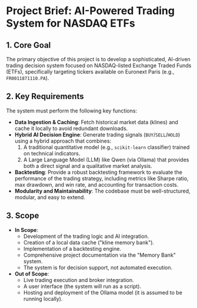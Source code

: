 # Project Brief: AI-Powered Trading System for NASDAQ ETFs

## 1. Core Goal
The primary objective of this project is to develop a sophisticated, AI-driven trading decision system focused on NASDAQ-listed Exchange Traded Funds (ETFs), specifically targeting tickers available on Euronext Paris (e.g., `FR0011871110.PA`).

## 2. Key Requirements
The system must perform the following key functions:
- **Data Ingestion & Caching**: Fetch historical market data (klines) and cache it locally to avoid redundant downloads.
- **Hybrid AI Decision Engine**: Generate trading signals (`BUY`/`SELL`/`HOLD`) using a hybrid approach that combines:
    1. A traditional quantitative model (e.g., `scikit-learn` classifier) trained on technical indicators.
    2. A Large Language Model (LLM) like Qwen (via Ollama) that provides both a direct signal and a qualitative market analysis.
- **Backtesting**: Provide a robust backtesting framework to evaluate the performance of the trading strategy, including metrics like Sharpe ratio, max drawdown, and win rate, and accounting for transaction costs.
- **Modularity and Maintainability**: The codebase must be well-structured, modular, and easy to extend.

## 3. Scope
- **In Scope**:
    - Development of the trading logic and AI integration.
    - Creation of a local data cache ("kline memory bank").
    - Implementation of a backtesting engine.
    - Comprehensive project documentation via the "Memory Bank" system.
    - The system is for decision support, not automated execution.
- **Out of Scope**:
    - Live trading execution and broker integration.
    - A user interface (the system will run as a script).
    - Hosting and deployment of the Ollama model (it is assumed to be running locally).
